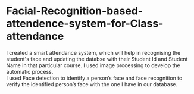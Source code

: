 # Facial-Recognition-based-attendence-system-for-Class-attendance
I created a smart attendance system, 
which will help in recognising the student's face and updating the databse with their Student Id and Student Name in that particular course. 
I used image processing to develop the automatic process.  
I used Face detection to identify a person’s face and face recognition to verify the identified person’s face with the one I have in our database.

